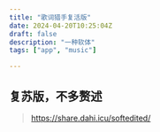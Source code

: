```yaml
---
title: "歌词猎手复活版"
date: 2024-04-20T10:25:04Z
draft: false
description: "一种软体"
tags: ["app", "music"]

---
```

## 复苏版，不多赘述

> https://share.dahi.icu/softedited/